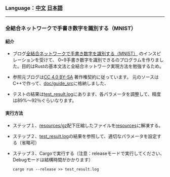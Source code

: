### Language：[中文](Readme.md "Readme.md") [日本語](Readme_jp.md "Readme_jp.md")
---
### 全結合ネットワークで手書き数字を識別する（MNIST）

#### 紹介

- ブログ[全結合ネットワークで手書き数字を識別する（MNIST）](https://blog.csdn.net/xuanwolanxue/article/details/71565934) のインスピレーションを受けて、
0~9手書き数字を識別できるのプログラムを作りました。目的はRustの基本文法と全結合ネットワーク実現方法を勉強するため。

- 参照元ブログは[CC 4.0 BY-SA](https://creativecommons.org/licenses/by-sa/4.0/) 著作権契約に従っています。
元のソースはC++で作って、[doc/guide_src](/doc/guide_src)に格納しました、

- テストの結果は[test_result.log](/test_result.log)にあります、各パラメータを調整して、精度は89%～92％ぐらいなります。

#### 実行方法

- ステップ１、[resources/gz](/resources/gz)配下圧縮したファイルを[resources](/resources)に解凍する。

- ステップ２、[test_result.log](/test_result.log)の結果を参照して、適切なパラメータを設定する（省略可）

- ステップ３、Cargoで実行する（注意：releaseモードで実行してください、Debugモードは結構時間がかかります）
    ```
    cargo run --release >> test_result.log
    ```
